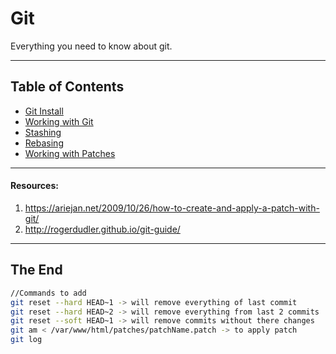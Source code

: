 # Git

Everything you need to know about git.

---
## Table of Contents

- [Git Install](git_install.md)
- [Working with Git](working_with_git.md)
- [Stashing](stashing.md)
- [Rebasing](rebasing.php)
- [Working with Patches](working_with_patches.md)

---

#### Resources:

1. https://ariejan.net/2009/10/26/how-to-create-and-apply-a-patch-with-git/
2. http://rogerdudler.github.io/git-guide/

---

## The End

```sh
//Commands to add
git reset --hard HEAD~1 -> will remove everything of last commit
git reset --hard HEAD~2 -> will remove everything from last 2 commits
git reset --soft HEAD~1 -> will remove commits without there changes
git am < /var/www/html/patches/patchName.patch -> to apply patch
git log
```
